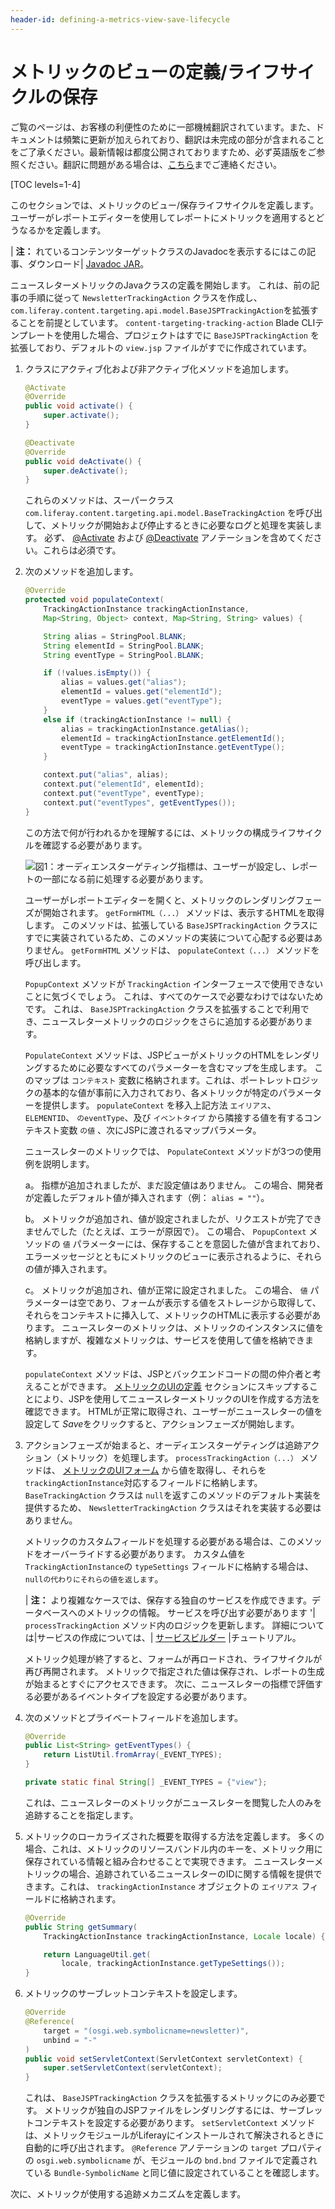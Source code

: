 ```yaml
---
header-id: defining-a-metrics-view-save-lifecycle
---
```


# メトリックのビューの定義/ライフサイクルの保存

<p class="alert alert-info"><span class="wysiwyg-color-blue120">ご覧のページは、お客様の利便性のために一部機械翻訳されています。また、ドキュメントは頻繁に更新が加えられており、翻訳は未完成の部分が含まれることをご了承ください。最新情報は都度公開されておりますため、必ず英語版をご参照ください。翻訳に問題がある場合は、<a href="mailto:support-content-jp@liferay.com">こちら</a>までご連絡ください。</span></p>

[TOC levels=1-4]

このセクションでは、メトリックのビュー/保存ライフサイクルを定義します。ユーザーがレポートエディターを使用してレポートにメトリックを適用するとどうなるかを定義します。

| **注：** れているコンテンツターゲットクラスのJavadocを表示するにはこの記事、ダウンロード| [Javadoc JAR](https://repository.liferay.com/nexus/service/local/artifact/maven/redirect?r=liferay-public-releases&g=com.liferay.content-targeting&a=com.liferay.content.targeting.api&v=5.0.0&e=jar&c=javadoc)。

ニュースレターメトリックのJavaクラスの定義を開始します。 これは、前の記事の手順に従って `NewsletterTrackingAction` クラスを作成し、 `com.liferay.content.targeting.api.model.BaseJSPTrackingAction`を拡張することを前提としています。 `content-targeting-tracking-action` Blade CLIテンプレートを使用した場合、プロジェクトはすでに `BaseJSPTrackingAction` を拡張しており、デフォルトの `view.jsp` ファイルがすでに作成されています。

1.  クラスにアクティブ化および非アクティブ化メソッドを追加します。

    ``` java
    @Activate
    @Override
    public void activate() {
        super.activate();
    }

    @Deactivate
    @Override
    public void deActivate() {
        super.deActivate();
    }
    ```

    これらのメソッドは、スーパークラス `com.liferay.content.targeting.api.model.BaseTrackingAction` を呼び出して、メトリックが開始および停止するときに必要なログと処理を実装します。 必ず、 [@Activate](https://osgi.org/javadoc/r6/cmpn/org/osgi/service/component/annotations/Activate.html) および [@Deactivate](https://osgi.org/javadoc/r6/cmpn/org/osgi/service/component/annotations/Deactivate.html) アノテーションを含めてください。これらは必須です。

2.  次のメソッドを追加します。

    ``` java
    @Override
    protected void populateContext(
        TrackingActionInstance trackingActionInstance,
        Map<String, Object> context, Map<String, String> values) {

        String alias = StringPool.BLANK;
        String elementId = StringPool.BLANK;
        String eventType = StringPool.BLANK;

        if (!values.isEmpty()) {
            alias = values.get("alias");
            elementId = values.get("elementId");
            eventType = values.get("eventType");
        }
        else if (trackingActionInstance != null) {
            alias = trackingActionInstance.getAlias();
            elementId = trackingActionInstance.getElementId();
            eventType = trackingActionInstance.getEventType();
        }

        context.put("alias", alias);
        context.put("elementId", elementId);
        context.put("eventType", eventType);
        context.put("eventTypes", getEventTypes());
    }
    ```

    この方法で何が行われるかを理解するには、メトリックの構成ライフサイクルを確認する必要があります。

    ![図1：オーディエンスターゲティング指標は、ユーザーが設定し、レポートの一部になる前に処理する必要があります。](../../../images-dxp/metric-lifecycle.png)

    ユーザーがレポートエディターを開くと、メトリックのレンダリングフェーズが開始されます。 `getFormHTML（...）` メソッドは、表示するHTMLを取得します。 このメソッドは、拡張している `BaseJSPTrackingAction` クラスにすでに実装されているため、このメソッドの実装について心配する必要はありません。 `getFormHTML` メソッドは、 `populateContext（...）` メソッドを呼び出します。

    `PopupContext` メソッドが `TrackingAction` インターフェースで使用できないことに気づくでしょう。 これは、すべてのケースで必要なわけではないためです。 これは、 `BaseJSPTrackingAction` クラスを拡張することで利用でき、ニュースレターメトリックのロジックをさらに追加する必要があります。

    `PopulateContext` メソッドは、JSPビューがメトリックのHTMLをレンダリングするために必要なすべてのパラメーターを含むマップを生成します。 このマップは `コンテキスト` 変数に格納されます。これは、ポートレットロジックの基本的な値が事前に入力されており、各メトリックが特定のパラメーターを提供します。 `populateContext` を移入上記方法 `エイリアス`、 `ELEMENTID`、 `のeventType`、及び `イベントタイプ` から隣接する値を有するコンテキスト変数 `の値` 、次にJSPに渡されるマップパラメータ。

    ニュースレターのメトリックでは、 `PopulateContext` メソッドが3つの使用例を説明します。

    a。 指標が追加されましたが、まだ設定値はありません。 この場合、開発者が定義したデフォルト値が挿入されます（例： `alias = ""`）。

    b。 メトリックが追加され、値が設定されましたが、リクエストが完了できませんでした（たとえば、エラーが原因で）。 この場合、 `PopupContext` メソッドの `値` パラメーターには、保存することを意図した値が含まれており、エラーメッセージとともにメトリックのビューに表示されるように、それらの値が挿入されます。

    c。 メトリックが追加され、値が正常に設定されました。 この場合、 `値` パラメーターは空であり、フォームが表示する値をストレージから取得して、それらをコンテキストに挿入して、メトリックのHTMLに表示する必要があります。 ニュースレターのメトリックは、メトリックのインスタンスに値を格納しますが、複雑なメトリックは、サービスを使用して値を格納できます。

    `populateContext` メソッドは、JSPとバックエンドコードの間の仲介者と考えることができます。 [メトリックのUIの定義](/docs/7-1/tutorials/-/knowledge_base/t/defining-the-metrics-ui) セクションにスキップすることにより、JSPを使用してニュースレターメトリックのUIを作成する方法を確認できます。 HTMLが正常に取得され、ユーザーがニュースレターの値を設定して *Save*をクリックすると、アクションフェーズが開始します。

3.  アクションフェーズが始まると、オーディエンスターゲティングは追跡アクション（メトリック）を処理します。 `processTrackingAction（...）` メソッドは、 [メトリックのUIフォーム](/docs/7-1/tutorials/-/knowledge_base/t/defining-the-metrics-ui) から値を取得し、それらを `trackingActionInstance`対応するフィールドに格納します。 `BaseTrackingAction` クラスは `null`を返すこのメソッドのデフォルト実装を提供するため、 `NewsletterTrackingAction` クラスはそれを実装する必要はありません。

    メトリックのカスタムフィールドを処理する必要がある場合は、このメソッドをオーバーライドする必要があります。 カスタム値を `TrackingActionInstance`の `typeSettings` フィールドに格納する場合は、 `nullの代わりにそれらの値を返します`。

    | **注：** より複雑なケースでは、保存する独自のサービスを作成できます。データベースへのメトリックの情報。 サービスを呼び出す必要があります '| `processTrackingAction` メソッド内のロジックを更新します。 詳細については|サービスの作成については、| [サービスビルダー](/docs/7-1/tutorials/-/knowledge_base/t/service-builder) |チュートリアル。

    メトリック処理が終了すると、フォームが再ロードされ、ライフサイクルが再び再開されます。 メトリックで指定された値は保存され、レポートの生成が始まるとすぐにアクセスできます。 次に、ニュースレターの指標で評価する必要があるイベントタイプを設定する必要があります。

4.  次のメソッドとプライベートフィールドを追加します。

    ``` java
    @Override
    public List<String> getEventTypes() {
        return ListUtil.fromArray(_EVENT_TYPES);
    }

    private static final String[] _EVENT_TYPES = {"view"};
    ```

    これは、ニュースレターのメトリックがニュースレターを閲覧した人のみを追跡することを指定します。

5.  メトリックのローカライズされた概要を取得する方法を定義します。 多くの場合、これは、メトリックのリソースバンドル内のキーを、メトリック用に保存されている情報と組み合わせることで実現できます。 ニュースレターメトリックの場合、追跡されているニュースレターのIDに関する情報を提供できます。これは、 `trackingActionInstance` オブジェクトの `エイリアス` フィールドに格納されます。

    ``` java
    @Override
    public String getSummary(
        TrackingActionInstance trackingActionInstance, Locale locale) {

        return LanguageUtil.get(
            locale, trackingActionInstance.getTypeSettings());
    }
    ```

6.  メトリックのサーブレットコンテキストを設定します。

    ``` java
    @Override
    @Reference(
        target = "(osgi.web.symbolicname=newsletter)",
        unbind = "-"
    )
    public void setServletContext(ServletContext servletContext) {
        super.setServletContext(servletContext);
    }
    ```

    これは、 `BaseJSPTrackingAction` クラスを拡張するメトリックにのみ必要です。 メトリックが独自のJSPファイルをレンダリングするには、サーブレットコンテキストを設定する必要があります。 `setServletContext` メソッドは、メトリックモジュールがLiferayにインストールされて解決されるときに自動的に呼び出されます。 `@Reference` アノテーションの `target` プロパティの `osgi.web.symbolicname` が、モジュールの `bnd.bnd` ファイルで定義されている `Bundle-SymbolicName` と同じ値に設定されていることを確認します。

次に、メトリックが使用する追跡メカニズムを定義します。
